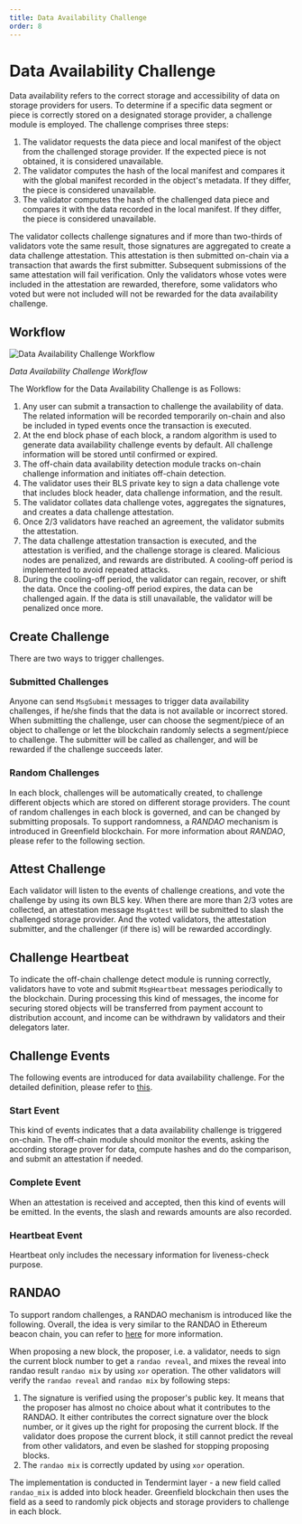 ```yaml
---
title: Data Availability Challenge
order: 8
---
```


# Data Availability Challenge

Data availability refers to the correct storage and accessibility of data on storage providers for users.
To determine if a specific data segment or piece is correctly stored on a designated storage provider,
a challenge module is employed. The challenge comprises three steps:

1. The validator requests the data piece and local manifest of the object from the challenged storage provider.
   If the expected piece is not obtained, it is considered unavailable.
2. The validator computes the hash of the local manifest and compares it with the global manifest recorded in the
   object's metadata. If they differ, the piece is considered unavailable.
3. The validator computes the hash of the challenged data piece and compares it with the data recorded in the local
   manifest. If they differ, the piece is considered unavailable.

The validator collects challenge signatures and if more than two-thirds of validators vote the same result,
those signatures are aggregated to create a data challenge attestation. This attestation is then submitted on-chain
via a transaction that awards the first submitter. Subsequent submissions of the same attestation will fail verification.
Only the validators whose votes were included in the attestation are rewarded, therefore, some validators who voted but
were not included will not be rewarded for the data availability challenge.

## Workflow

![Data Availability Challenge Workflow](https://raw.githubusercontent.com/bnb-chain/greenfield-whitepaper/main/assets/19.2%20Data%20Availability%20Challenge.jpg)

<div style={{textAlign:"center"}}><i>Data Availability Challenge Workflow</i></div>

The Workflow for the Data Availability Challenge is as Follows:

1. Any user can submit a transaction to challenge the availability of data. The related information will be recorded
   temporarily on-chain and also be included in typed events once the transaction is executed.
2. At the end block phase of each block, a random algorithm is used to generate data availability challenge events by
   default. All challenge information will be stored until confirmed or expired.
3. The off-chain data availability detection module tracks on-chain challenge information and initiates off-chain detection.
4. The validator uses their BLS private key to sign a data challenge vote that includes block header, data challenge information, and the result.
5. The validator collates data challenge votes, aggregates the signatures, and creates a data challenge attestation.
6. Once 2/3 validators have reached an agreement, the validator submits the attestation.
7. The data challenge attestation transaction is executed, and the attestation is verified, and the challenge storage is cleared.
   Malicious nodes are penalized, and rewards are distributed. A cooling-off period is implemented to avoid repeated attacks.
8. During the cooling-off period, the validator can regain, recover, or shift the data.
   Once the cooling-off period expires, the data can be challenged again. If the data is still unavailable, the validator will be penalized once more.

## Create Challenge

There are two ways to trigger challenges.

### Submitted Challenges

Anyone can send `MsgSubmit` messages to trigger data availability challenges, if he/she finds that the data is not
available or incorrect stored. When submitting the challenge, user can choose the segment/piece of an object to
challenge or let the blockchain randomly selects a segment/piece to challenge.
The submitter will be called as challenger, and will be rewarded if the challenge
succeeds later.

### Random Challenges

In each block, challenges will be automatically created, to challenge different objects which are stored on different 
storage providers. The count of random challenges in each block is governed, and can be changed by submitting proposals.
To support randomness, a *RANDAO* mechanism is introduced in Greenfield blockchain. For more information about *RANDAO*,
please refer to the following section.

## Attest Challenge

Each validator will listen to the events of challenge creations, and vote the challenge by using its own BLS key.
When there are more than 2/3 votes are collected, an attestation message `MsgAttest` will be submitted to slash the 
challenged storage provider. And the voted validators, the attestation submitter, and the challenger (if there is) will 
be rewarded accordingly.


## Challenge Heartbeat

To indicate the off-chain challenge detect module is running correctly, validators have to vote and submit 
`MsgHeartbeat` messages periodically to the blockchain. During processing this kind of messages, the income for securing 
stored objects will be transferred from payment account to distribution account,
and income can be withdrawn by validators and their delegators later.

## Challenge Events

The following events are introduced for data availability challenge. For the detailed definition, please refer
to [this](https://github.com/bnb-chain/greenfield/blob/master/proto/greenfield/challenge/events.proto).

### Start Event

This kind of events indicates that a data availability challenge is triggered on-chain. The off-chain module should
monitor the events, asking the according storage prover for data, compute hashes and do the comparison, and submit
an attestation if needed.

### Complete Event

When an attestation is received and accepted, then this kind of events will be emitted. In the events, the slash
and rewards amounts are also recorded.

### Heartbeat Event

Heartbeat only includes the necessary information for liveness-check purpose. 

## RANDAO

To support random challenges, a RANDAO mechanism is introduced like the following.
Overall, the idea is very similar to the RANDAO in Ethereum beacon chain, you can refer to
[here](https://eth2book.info/altair/part2/building_blocks/randomness) for more information.

When proposing a new block, the proposer, i.e. a validator, needs to sign the current block number to get 
a `randao reveal`, and mixes the reveal into randao result `randao mix` by using `xor` operation. 
The other validators will verify the `randao reveal` and `randao mix` by following steps: 
1. The signature is verified using the proposer's public key. It means that the proposer has almost no choice 
about what it contributes to the RANDAO. It either contributes the correct signature over the block number, 
or it gives up the right for proposing the current block. If the validator does propose the current block, 
it still cannot predict the reveal from other validators, and even be slashed for stopping proposing blocks.
2. The `randao mix` is correctly updated by using `xor` operation.


The implementation is conducted in Tendermint layer - a new field called `randao_mix` is added into block header.
Greenfield blockchain then uses the field as a seed to randomly pick objects and storage providers to challenge 
in each block.